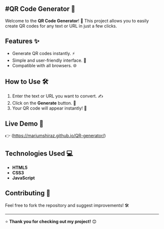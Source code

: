 

## #QR Code Generator 🎉

Welcome to the **QR Code Generator**! 🚀 This project allows you to easily create QR codes for any text or URL in just a few clicks.  

## Features ✨
- Generate QR codes instantly. ⚡  
- Simple and user-friendly interface. 🎨  
- Compatible with all browsers. 🌐  

## How to Use 🛠️
1. Enter the text or URL you want to convert. ✍️  
2. Click on the **Generate** button. 🎯  
3. Your QR code will appear instantly! 📸  

## Live Demo 🌟
👉 (https://mariumshiraz.github.io/QR-generator/)  

## Technologies Used 💻
- **HTML5**  
- **CSS3**  
- **JavaScript**  

## Contributing 🤝
Feel free to fork the repository and suggest improvements! 🛠️  

---

⭐ **Thank you for checking out my project!** 😊
